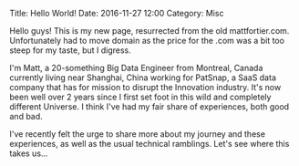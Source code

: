 Title: Hello World!
Date: 2016-11-27 12:00
Category: Misc

Hello guys! This is my new page, resurrected from the old mattfortier.com. Unfortunately had to move domain as the price for the .com was a bit too steep for my taste, but I digress.

I'm Matt, a 20-something Big Data Engineer from Montreal, Canada currently living near Shanghai, China working for PatSnap, a SaaS data company that has for mission to disrupt the Innovation industry. It's now been well over 2 years since I first set foot in this wild and completely different Universe. I think I've had my fair share of experiences, both good and bad.

I've recently felt the urge to share more about my journey and these experiences, as well as the usual technical ramblings. Let's see where this takes us...

